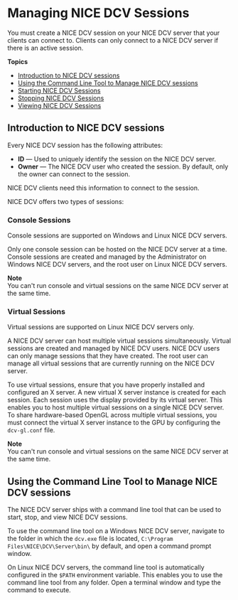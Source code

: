 # Managing NICE DCV Sessions<a name="managing-sessions"></a>

You must create a NICE DCV session on your NICE DCV server that your clients can connect to\. Clients can only connect to a NICE DCV server if there is an active session\.

**Topics**
+ [Introduction to NICE DCV sessions](#managing-sessions-intro)
+ [Using the Command Line Tool to Manage NICE DCV sessions](#managing-sessions-cli)
+ [Starting NICE DCV Sessions](managing-sessions-start.md)
+ [Stopping NICE DCV Sessions](managing-sessions-lifecycle-stop.md)
+ [Viewing NICE DCV Sessions](managing-sessions-lifecycle-view.md)

## Introduction to NICE DCV sessions<a name="managing-sessions-intro"></a>

Every NICE DCV session has the following attributes:
+ **ID** — Used to uniquely identify the session on the NICE DCV server\.
+ **Owner** — The NICE DCV user who created the session\. By default, only the owner can connect to the session\.

NICE DCV clients need this information to connect to the session\.

NICE DCV offers two types of sessions:

### Console Sessions<a name="managing-sessions-intro-console"></a>

Console sessions are supported on Windows and Linux NICE DCV servers\.

Only one console session can be hosted on the NICE DCV server at a time\. Console sessions are created and managed by the Administrator on Windows NICE DCV servers, and the root user on Linux NICE DCV servers\. 

**Note**  
You can't run console and virtual sessions on the same NICE DCV server at the same time\.

### Virtual Sessions<a name="managing-sessions-intro-virtual"></a>

Virtual sessions are supported on Linux NICE DCV servers only\.

A NICE DCV server can host multiple virtual sessions simultaneously\. Virtual sessions are created and managed by NICE DCV users\. NICE DCV users can only manage sessions that they have created\. The root user can manage all virtual sessions that are currently running on the NICE DCV server\.

To use virtual sessions, ensure that you have properly installed and configured an X server\. A new virtual X server instance is created for each session\. Each session uses the display provided by its virtual server\. This enables you to host multiple virtual sessions on a single NICE DCV server\. To share hardware\-based OpenGL across multiple virtual sessions, you must connect the virtual X server instance to the GPU by configuring the `dcv-gl.conf` file\.

**Note**  
You can't run console and virtual sessions on the same NICE DCV server at the same time\.

## Using the Command Line Tool to Manage NICE DCV sessions<a name="managing-sessions-cli"></a>

The NICE DCV server ships with a command line tool that can be used to start, stop, and view NICE DCV sessions\.

To use the command line tool on a Windows NICE DCV server, navigate to the folder in which the `dcv.exe` file is located, `C:\Program Files\NICE\DCV\Server\bin\` by default, and open a command prompt window\.

On Linux NICE DCV servers, the command line tool is automatically configured in the `$PATH` environment variable\. This enables you to use the command line tool from any folder\. Open a terminal window and type the command to execute\.
